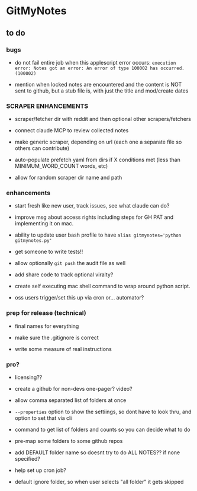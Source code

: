 # GitMyNotes

## to do

### bugs

* do not fail entire job when this applescript error occurs: `execution error: Notes got an error: An error of type 100002 has occurred. (100002)`

* mention when locked notes are encountered and the content is NOT sent to github, but a stub file is, with just the title and mod/create dates



### SCRAPER ENHANCEMENTS

* scraper/fetcher dir with reddit and then optional other scrapers/fetchers

* connect claude MCP to review collected notes

* make generic scraper, depending on url (each one a separate file so others can contribute)

* auto-populate prefetch yaml from dirs if X conditions met (less than MINIMUM_WORD_COUNT words, etc)

* allow for random scraper dir name and path






### enhancements

* start fresh like new user, track issues, see what claude can do?

* improve msg about access rights including steps for GH PAT and implementing it on mac. 

* ability to update user bash profile to have `alias gitmynotes='python gitmynotes.py'`

* get someone to write tests!!

* allow optionally `git push` the audit file as well

* add share code to track optional viralty?

* create self executing mac shell command to wrap around python script. 

* oss users trigger/set this up via cron or... automator?


### prep for release (technical)

* final names for everything

* make sure the .gitignore is correct

* write some measure of real instructions


### pro?

* licensing??

* create a github for non-devs one-pager? video? 

* allow comma separated list of folders at once

* `--properties` option to show the settiings, so dont have to look thru, and option to set that via cli

* command to get list of folders and counts so you can decide what to do

* pre-map some folders to some github repos

* add DEFAULT folder name so doesnt try to do ALL NOTES?? if none specified?

* help set up cron job?

* default ignore folder, so when user selects "all folder" it gets skipped






